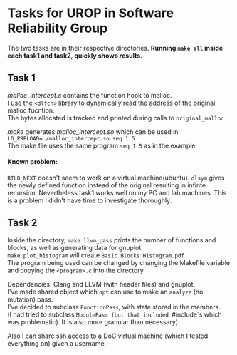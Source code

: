 # Tasks for UROP in Software Reliability Group

The two tasks are in their respective directories.
**Running `make all` inside each task1 and task2, quickly shows results.**

## Task 1
*malloc\_intercept.c* contains the function hook to malloc. <br>
I use the `<dlfcn>` library to dynamically read the address of the original malloc fucntion. <br>
The bytes allocated is tracked and printed during calls to `original_malloc` <br>

*make* generates *malloc_intercept.so* which can be used in <br>
`LD_PRELOAD=./malloc_intercept.so seq 1 5` <br>
The make file uses the same program `seq 1 5` as in the example <br>

#### Known problem: 
`RTLD_NEXT` doesn't seem to work on a virtual machine(ubuntu). `dlsym` gives the newly defined function instead of the original resulting in infinte recursion. Nevertheless task1 works well on my PC and lab machines. This is a problem I didn't have time to investigate thoroughly.

## Task 2
Inside the directory, `make llvm_pass` prints the number of functions and blocks, as well as generating data for gnuplot. <br>
`make plot_histogram` will create `Basic Blocks Histogram.pdf` <br>
The program being used can be changed by changing the Makefile variable and copying the `<program>.c` into the directory.

Dependencies: Clang and LLVM (with header files) and gnuplot. <br>
I've made shared object which `opt` can use to make an `analyze` (no mutation) pass. <br>
I've decided to subclass `FunctionPass`, with state stored in the members. <br>
(I had tried to subclass `ModulePass (but that included `#include`s which was problematic).
 It is also more granular than necessary)


Also I can share ssh access to a DoC virtual machine (which I tested everything on) given a username.
